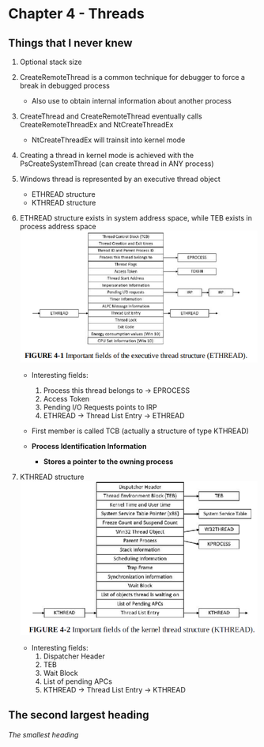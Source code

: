 # Chapter 4 - Threads

## Things that I never knew

1) Optional stack size

2) CreateRemoteThread is a common technique for debugger to force a break in debugged process
	- Also use to obtain internal information about another process
	
3) CreateThread and CreateRemoteThread eventually calls CreateRemoteThreadEx and NtCreateThreadEx
	- NtCreateThreadEx will trainsit into kernel mode

4) Creating a thread in kernel mode is achieved with the PsCreateSystemThread (can create thread in ANY process)

5) Windows thread is represented by an executive thread object 
	- ETHREAD structure
	- KTHREAD structure
	
6) ETHREAD structure exists in system address space, while TEB exists in process address space
![plot](./Images/ETHREAD.PNG)

	- Interesting fields:
		1) Process this thread belongs to -> EPROCESS
		2) Access Token
		3) Pending I/O Requests points to IRP
		4) ETHREAD -> Thread List Entry -> ETHREAD
	
	- First member is called TCB (actually a structure of type KTHREAD)
	- **Process Identification Information**
		- **Stores a pointer to the owning process**

7) KTHREAD structure
![plot](./Images/KTHREAD.PNG)


	- Interesting fields:
		1) Dispatcher Header
		2) TEB
		3) Wait Block
		4) List of pending APCs
		5) KTHREAD -> Thread List Entry -> KTHREAD

## The second largest heading

###### The smallest heading